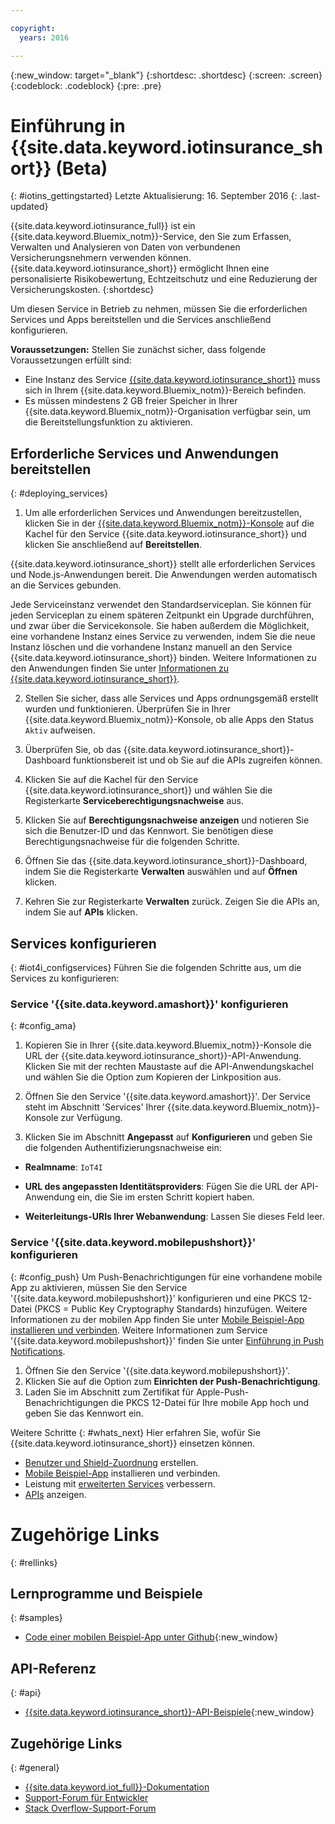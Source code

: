 ```yaml
---

copyright:
  years: 2016

---
```


<!-- Common attributes used in the template are defined as follows: -->
{:new_window: target="\_blank"}
{:shortdesc: .shortdesc}
{:screen: .screen}
{:codeblock: .codeblock}
{:pre: .pre}


<!-- {{site.data.keyword.iotinsurance_full}}  {{site.data.keyword.iotinsurance_short}}  -->


# Einführung in {{site.data.keyword.iotinsurance_short}} (Beta)
{: #iotins_gettingstarted}
Letzte Aktualisierung: 16. September 2016
{: .last-updated}

{{site.data.keyword.iotinsurance_full}} ist ein {{site.data.keyword.Bluemix_notm}}-Service, den Sie zum Erfassen, Verwalten und Analysieren von Daten von verbundenen Versicherungsnehmern verwenden können. {{site.data.keyword.iotinsurance_short}} ermöglicht Ihnen eine personalisierte Risikobewertung, Echtzeitschutz und eine Reduzierung der Versicherungskosten.
{:shortdesc}

Um diesen Service in Betrieb zu nehmen, müssen Sie die erforderlichen Services und Apps bereitstellen und die Services anschließend konfigurieren.

**Voraussetzungen:** Stellen Sie zunächst sicher, dass folgende Voraussetzungen erfüllt sind:
- Eine Instanz des Service [{{site.data.keyword.iotinsurance_short}}](https://console.ng.bluemix.net/catalog/services/iot-for-insurance/) muss sich in Ihrem {{site.data.keyword.Bluemix_notm}}-Bereich befinden.
- Es müssen mindestens 2 GB freier Speicher in Ihrer {{site.data.keyword.Bluemix_notm}}-Organisation verfügbar sein, um die Bereitstellungsfunktion zu aktivieren.

## Erforderliche Services und Anwendungen bereitstellen
{: #deploying_services}

1. Um alle erforderlichen Services und Anwendungen bereitzustellen, klicken Sie in der [{{site.data.keyword.Bluemix_notm}}-Konsole](https://console.ng.bluemix.net/#all-items) auf die Kachel für den Service {{site.data.keyword.iotinsurance_short}} und klicken Sie anschließend auf **Bereitstellen**.

  {{site.data.keyword.iotinsurance_short}} stellt alle erforderlichen Services und Node.js-Anwendungen bereit. Die Anwendungen werden automatisch an die Services gebunden.

  Jede Serviceinstanz verwendet den Standardserviceplan. Sie können für jeden Serviceplan zu einem späteren Zeitpunkt ein Upgrade durchführen, und zwar über die Servicekonsole. Sie haben außerdem die Möglichkeit, eine vorhandene Instanz eines Service zu verwenden, indem Sie die neue Instanz löschen und die vorhandene Instanz manuell an den Service {{site.data.keyword.iotinsurance_short}} binden. Weitere Informationen zu den Anwendungen finden Sie unter [Informationen zu {{site.data.keyword.iotinsurance_short}}](iotinsurance_overview.html).

2. Stellen Sie sicher, dass alle Services und Apps ordnungsgemäß erstellt wurden und funktionieren. Überprüfen Sie in Ihrer {{site.data.keyword.Bluemix_notm}}-Konsole, ob alle Apps den Status `Aktiv` aufweisen. 

3. Überprüfen Sie, ob das {{site.data.keyword.iotinsurance_short}}-Dashboard funktionsbereit ist und ob Sie auf die APIs zugreifen können.
  1. Klicken Sie auf die Kachel für den Service {{site.data.keyword.iotinsurance_short}} und wählen Sie die Registerkarte **Serviceberechtigungsnachweise** aus.
  2. Klicken Sie auf **Berechtigungsnachweise anzeigen** und notieren Sie sich die Benutzer-ID und das Kennwort. Sie benötigen diese Berechtigungsnachweise für die folgenden Schritte.
  3. Öffnen Sie das {{site.data.keyword.iotinsurance_short}}-Dashboard, indem Sie die Registerkarte **Verwalten** auswählen und auf **Öffnen** klicken.
  4. Kehren Sie zur Registerkarte **Verwalten** zurück. Zeigen Sie die APIs an, indem Sie auf **APIs** klicken.

## Services konfigurieren
{: #iot4i_configservices}
Führen Sie die folgenden Schritte aus, um die Services zu konfigurieren:

### Service '{{site.data.keyword.amashort}}' konfigurieren
{: #config_ama}
1. Kopieren Sie in Ihrer {{site.data.keyword.Bluemix_notm}}-Konsole die URL der {{site.data.keyword.iotinsurance_short}}-API-Anwendung. Klicken Sie mit der rechten Maustaste auf die API-Anwendungskachel und wählen Sie die Option zum Kopieren der Linkposition aus.

2. Öffnen Sie den Service '{{site.data.keyword.amashort}}'. Der Service steht im Abschnitt 'Services' Ihrer {{site.data.keyword.Bluemix_notm}}-Konsole zur Verfügung.

3. Klicken Sie im Abschnitt **Angepasst** auf **Konfigurieren** und geben Sie die folgenden Authentifizierungsnachweise ein:

  - **Realmname**: `IoT4I`

  - **URL des angepassten Identitätsproviders**: Fügen Sie die URL der API-Anwendung ein, die Sie im ersten Schritt kopiert haben.

  - **Weiterleitungs-URIs Ihrer Webanwendung**: Lassen Sie dieses Feld leer.

### Service '{{site.data.keyword.mobilepushshort}}' konfigurieren
{: #config_push}
Um Push-Benachrichtigungen für eine vorhandene mobile App zu aktivieren, müssen Sie den Service '{{site.data.keyword.mobilepushshort}}' konfigurieren und eine PKCS 12-Datei (PKCS = Public Key Cryptography Standards) hinzufügen. Weitere Informationen zu der mobilen App finden Sie unter [Mobile Beispiel-App installieren und verbinden](iotinsurance_mobile_app.html). Weitere Informationen zum Service '{{site.data.keyword.mobilepushshort}}' finden Sie unter [Einführung in Push Notifications](https://console.stage1.ng.bluemix.net/docs/services/mobilepush/index.html).

  1. Öffnen Sie den Service '{{site.data.keyword.mobilepushshort}}'.
  2. Klicken Sie auf die Option zum **Einrichten der Push-Benachrichtigung**.
  3. Laden Sie im Abschnitt zum Zertifikat für Apple-Push-Benachrichtigungen die PKCS 12-Datei für Ihre mobile App hoch und geben Sie das Kennwort ein.

Weitere Schritte
{: #whats_next}
Hier erfahren Sie, wofür Sie {{site.data.keyword.iotinsurance_short}} einsetzen können.

- [Benutzer und Shield-Zuordnung](iotinsurance_create_users.html) erstellen.
- [Mobile Beispiel-App](iotinsurance_mobile_app.html) installieren und verbinden.
- Leistung mit [erweiterten Services](iotinsurance_advancedservices.html) verbessern.
- [APIs](https://iot4i-docs-api.mybluemix.net/dist/) anzeigen.

# Zugehörige Links
{: #rellinks}

## Lernprogramme und Beispiele
{: #samples}
* [Code einer mobilen Beispiel-App unter Github](https://github.com/ibm-watson-iot/ioti-mobile){:new_window}

## API-Referenz
{: #api}
* [{{site.data.keyword.iotinsurance_short}}-API-Beispiele](https://github.com/IBM-Bluemix/iot4i-api-examples-nodejs){:new_window}

## Zugehörige Links
{: #general}
* [{{site.data.keyword.iot_full}}-Dokumentation](https://console.ng.bluemix.net/docs/services/IoT/index.html)
* [Support-Forum für Entwickler](https://developer.ibm.com/answers/search.html?f=&type=question&redirect=search%2Fsearch&sort=relevance&q=%2B[iot]%20%2B[bluemix])
* [Stack Overflow-Support-Forum](http://stackoverflow.com/questions/tagged/ibm-bluemix)
